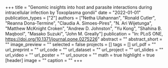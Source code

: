 +++
title = "Genomic insights into host and parasite interactions during intracellular infection by Toxoplasma gondii"
date = "2022-01-01"
publication_types = ["2"]
authors = ["Netha Ulahannan", "Ronald Cutler", "Reanna Dona-Termine", "Claudia A. Simoes-Pires", "N. Ari Wijetunga", "Matthew McKnight Croken", "Andrew D. Johnston", "Yu Kong", "Shahina B. Maqbool", "Masako Suzuki", "John M. Greally"]
publication = "In: PLoS ONE, https://doi.org/10.1371/journal.pone.0275226"
abstract = ""
abstract_short = ""
image_preview = ""
selected = false
projects = []
tags = []
url_pdf = ""
url_preprint = ""
url_code = ""
url_dataset = ""
url_project = ""
url_slides = ""
url_video = ""
url_poster = ""
url_source = ""
math = true
highlight = true
[header]
image = ""
caption = ""
+++
